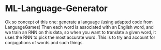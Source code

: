 # ML-Language-Generator

Ok so concept of this one: generate a language (using adapted code from LanguageGames)
Then each word is associated with an English word, and we train an RNN on this data,
so when you want to translate a given word, it uses the RNN to pick the most accurate word.
This is to try and account for conjugations of words and such things.

